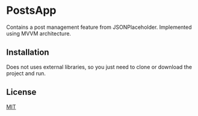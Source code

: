 # PostsApp

Contains a post management feature from JSONPlaceholder. Implemented using MVVM architecture.

## Installation

Does not uses external libraries, so you just need to clone or download the project and run.

## License

[MIT](https://choosealicense.com/licenses/mit/)